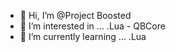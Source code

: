 - 👋 Hi, I’m @Project Boosted
- 👀 I’m interested in ... .Lua - QBCore
- 🌱 I’m currently learning ... .Lua

<!---
Project-Boosted/Project-Boosted is a ✨ special ✨ repository because its `README.md` (this file) appears on your GitHub profile.
You can click the Preview link to take a look at your changes.
--->
